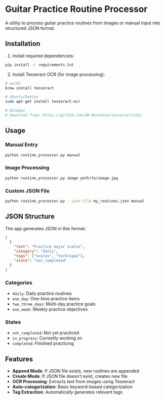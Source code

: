 # Guitar Practice Routine Processor

A utility to process guitar practice routines from images or manual input into structured JSON format.

## Installation

1. Install required dependencies:
```bash
pip install -r requirements.txt
```

2. Install Tesseract OCR (for image processing):
```bash
# macOS
brew install tesseract

# Ubuntu/Debian
sudo apt-get install tesseract-ocr

# Windows
# Download from: https://github.com/UB-Mannheim/tesseract/wiki
```

## Usage

### Manual Entry
```bash
python routine_processor.py manual
```

### Image Processing
```bash
python routine_processor.py image path/to/image.jpg
```

### Custom JSON File
```bash
python routine_processor.py --json-file my_routines.json manual
```

## JSON Structure

The app generates JSON in this format:
```json
[
  {
    "text": "Practice major scales",
    "category": "daily",
    "tags": ["scales", "technique"],
    "state": "not_completed"
  }
]
```

### Categories
- `daily`: Daily practice routines
- `one_day`: One-time practice items
- `two_three_days`: Multi-day practice goals
- `one_week`: Weekly practice objectives

### States
- `not_completed`: Not yet practiced
- `in_progress`: Currently working on
- `completed`: Finished practicing

## Features

- **Append Mode**: If JSON file exists, new routines are appended
- **Create Mode**: If JSON file doesn't exist, creates new file
- **OCR Processing**: Extracts text from images using Tesseract
- **Auto-categorization**: Basic keyword-based categorization
- **Tag Extraction**: Automatically generates relevant tags